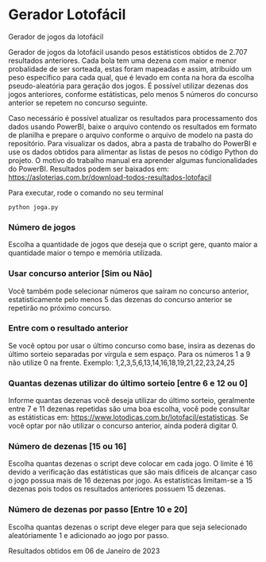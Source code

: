 # Gerador Lotofácil
Gerador de jogos da lotofácil

Gerador de jogos da lotofácil usando pesos estátisticos obtidos de 2.707 resultados anteriores. Cada bola tem uma dezena com maior e menor probalidade de ser sorteada, estas foram mapeadas e assim, atribuído um peso específico para cada qual, que é levado em conta na hora da escolha pseudo-aleatória para geração dos jogos. É possível utilizar dezenas dos jogos anteriores, conforme estátisticas, pelo menos 5 números do concurso anterior se repetem no concurso seguinte.

Caso necessário é possível atualizar os resultados para processamento dos dados usando PowerBI, baixe o arquivo contendo os resultados em formato de planilha e prepare o arquivo conforme o arquivo de modelo na pasta do repositório. Para visualizar os dados, abra a pasta de trabalho do PowerBI e use os dados obtidos para alimentar as listas de pesos no código Python do projeto. O motivo do trabalho manual era aprender algumas funcionalidades do PowerBI. Resultados podem ser baixados em: https://asloterias.com.br/download-todos-resultados-lotofacil

Para executar, rode o comando no seu terminal

```
python joga.py
```

### Número de jogos
Escolha a quantidade de jogos que deseja que o script gere, quanto maior a quantidade maior o tempo e memória utilizada.

### Usar concurso anterior [Sim ou Não]
Você também pode selecionar números que saíram no concurso anterior, estatisticamente pelo menos 5 das dezenas do concurso anterior se repetirão no próximo concurso.

### Entre com o resultado anterior
Se você optou por usar o último concurso como base, insira as dezenas do último sorteio separadas por vírgula e sem espaço. Para os números 1 a 9 não utilize 0 na frente. Exemplo: 1,2,3,5,6,13,14,16,18,19,21,22,23,24,25

### Quantas dezenas utilizar do último sorteio [entre 6 e 12 ou 0]
Informe quantas dezenas você deseja utilizar do último sorteio, geralmente entre 7 e 11 dezenas repetidas são uma boa escolha, você pode consultar as estátisticas em: https://www.lotodicas.com.br/lotofacil/estatisticas. Se você optar por não utilizar o concurso anterior, ainda poderá digitar 0.

### Número de dezenas [15 ou 16]
Escolha quantas dezenas o script deve colocar em cada jogo. O limite é 16 devido a verificação das estátisticas que são mais difíceis de alcançar caso o jogo possua mais de 16 dezenas por jogo. As estatísticas limitam-se a 15 dezenas pois todos os resultados anteriores possuem 15 dezenas.

### Número de dezenas por passo [Entre 10 e 20]
Escolha quantas dezenas o script deve eleger para que seja selecionado aleatóriamente 1 e adicionado ao jogo por passo.

Resultados obtidos em 06 de Janeiro de 2023

